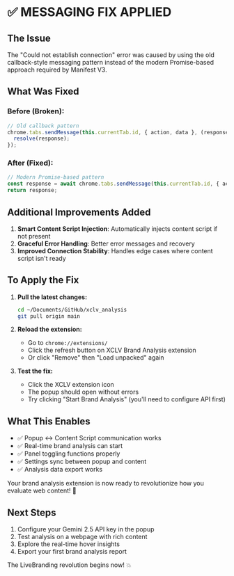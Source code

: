 # ✅ MESSAGING FIX APPLIED

## The Issue
The "Could not establish connection" error was caused by using the old callback-style messaging pattern instead of the modern Promise-based approach required by Manifest V3.

## What Was Fixed

### Before (Broken):
```javascript
// Old callback pattern
chrome.tabs.sendMessage(this.currentTab.id, { action, data }, (response) => {
  resolve(response);
});
```

### After (Fixed):
```javascript
// Modern Promise-based pattern
const response = await chrome.tabs.sendMessage(this.currentTab.id, { action, data });
return response;
```

## Additional Improvements Added

1. **Smart Content Script Injection**: Automatically injects content script if not present
2. **Graceful Error Handling**: Better error messages and recovery
3. **Improved Connection Stability**: Handles edge cases where content script isn't ready

## To Apply the Fix

1. **Pull the latest changes:**
   ```bash
   cd ~/Documents/GitHub/xclv_analysis
   git pull origin main
   ```

2. **Reload the extension:**
   - Go to `chrome://extensions/`
   - Click the refresh button on XCLV Brand Analysis extension
   - Or click "Remove" then "Load unpacked" again

3. **Test the fix:**
   - Click the XCLV extension icon
   - The popup should open without errors
   - Try clicking "Start Brand Analysis" (you'll need to configure API first)

## What This Enables

- ✅ Popup ↔ Content Script communication works
- ✅ Real-time brand analysis can start
- ✅ Panel toggling functions properly
- ✅ Settings sync between popup and content
- ✅ Analysis data export works

Your brand analysis extension is now ready to revolutionize how you evaluate web content! 🚀

## Next Steps

1. Configure your Gemini 2.5 API key in the popup
2. Test analysis on a webpage with rich content
3. Explore the real-time hover insights
4. Export your first brand analysis report

The LiveBranding revolution begins now! 💥
